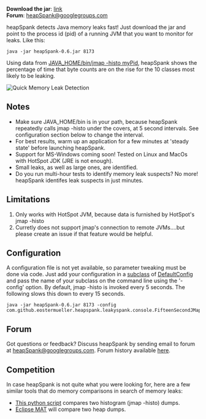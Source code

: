 **Download the jar**: [link](https://github.com/eostermueller/heapSpank/releases/download/v0.6/heapSpank-0.6.jar)  
**Forum**: [heapSpank@googlegroups.com](mailto:heapSpank@googlegroups.com)

heapSpank detects Java memory leaks fast!  Just download the jar and point to the process id (pid) of a running JVM that you want to monitor for leaks.  Like this:

    java -jar heapSpank-0.6.jar 8173

Using data from [JAVA_HOME/bin/jmap -histo myPid](https://docs.oracle.com/javase/8/docs/technotes/guides/troubleshoot/tooldescr014.html#BABJIIHH), heapSpank shows the percentage of time that byte counts are on the rise for the 10 classes most likely to be leaking.

![Quick Memory Leak Detection](https://cloud.githubusercontent.com/assets/175773/21078075/63990eb2-bf27-11e6-8b5e-5de636302fa6.png)



## Notes
* Make sure JAVA_HOME/bin is in your path, because heapSpank repeatedly calls jmap -histo under the covers, at 5 second intervals.  See configuration section below to change the interval.
* For best results, warm up an application for a few minutes at 'steady state' before launching heapSpank.
* Support for MS-Windows coming soon! Tested on Linux and MacOs with HotSpot JDK (JRE is not enough).
* Small leaks, as well as large ones, are identified.
* Do you run multi-hour tests to identify memory leak suspects?  No more!  heapSpank identifes leak suspects in just minutes.

## Limitations
1. Only works with HotSpot JVM, because data is furnished by HotSpot's jmap -histo <myPid>
2. Curretly does not support jmap's connection to remote JVMs....but please create an issue if that feature would be helpful.

## Configuration
A configuration file is not yet available, so parameter tweaking must be done via code.  Just add your configuration in a [subclass](https://github.com/eostermueller/heapSpank/blob/master/src/main/java/com/github/eostermueller/heapspank/leakyspank/console/FifteenSecondJMapHistoInterval.java) of [DefaultConfig](https://github.com/eostermueller/heapSpank/blob/master/src/main/java/com/github/eostermueller/heapspank/leakyspank/console/DefaultConfig.java) and pass the name of your subclass on the command line using the '-config' option.  By default, jmap -histo is invoked every 5 seconds.  The following slows this down to every 15 seconds.

    java -jar heapSpank-0.6.jar 8173 -config com.github.eostermueller.heapspank.leakyspank.console.FifteenSecondJMapHistoInterval

## Forum
Got questions or feedback?  Discuss heapSpank by sending email to forum at heapSpank@googlegroups.com.  Forum history available [here](https://groups.google.com/forum/#!forum/heapspank).

## Competition
In case heapSpank is not quite what you were looking for, here are a few similar tools that do memory comparisons in search of memory leaks:
* [This python script](http://alexpunnen.blogspot.com/2015/06/long-running-java-process-resource.html) compares two histogram (jmap -histo) dumps.
* [Eclipse MAT](https://wiki.eclipse.org/MemoryAnalyzer) will compare two heap dumps.

